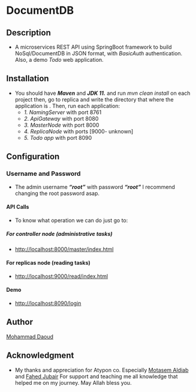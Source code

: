 

# DocumentDB
## Description
- A microservices REST API using SpringBoot framework to build
  NoSql/DocumentDB in JSON format, with *BasicAuth* authentication.
  Also, a demo *Todo* web application.

## Installation
- You should have ***Maven*** and ***JDK 11.***
  and run *mvn clean install* on each project
  then, go to replica and write the directory that where the application is .
  Then, run each application:
  - *1. NamingServer* with port 8761
  - *2. ApiGateway* with port 8080
  - *3. MasterNode* with port 8000
  - *4. ReplicaNode* with ports [9000- unknown]
  - *5. Todo app* with port 8090

## Configuration
### Username and Password
- The admin username ***“root”*** with password ***“root”***
  I recommend changing the root password asap.

#### API Calls
- To know what operation we can do just go to:

##### For controller node (administrative tasks)
- <http://localhost:8000/master/index.html>

#### For replicas node (reading tasks)
- <http://localhost:9000/read/index.html>

#### Demo
- <http://localhost:8090/login>

## Author
[Mohammad Daoud](https://www.linkedin.com/in/mohammad-daoudx/)

## Acknowledgment
- My thanks and appreciation for Atypon co. Especially [Motasem Aldiab](https://www.linkedin.com/in/maldiab) and
  [Fahed Jubair](https://www.linkedin.com/in/fahed-jubair-52b84882/)
  For support and teaching me all knowledge that helped me on my journey. May Allah
  bless you.